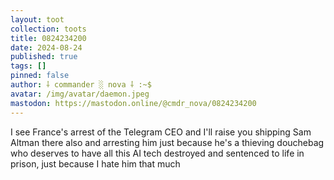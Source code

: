 ```yaml
---
layout: toot
collection: toots
title: 0824234200
date: 2024-08-24
published: true
tags: []
pinned: false
author: ⸸ commander ░ nova ⸸ :~$
avatar: /img/avatar/daemon.jpeg
mastodon: https://mastodon.online/@cmdr_nova/0824234200
---
```


I see France's arrest of the Telegram CEO and I'll raise you shipping Sam Altman there also and arresting him just because he's a thieving douchebag who deserves to have all this AI tech destroyed and sentenced to life in prison, just because I hate him that much
